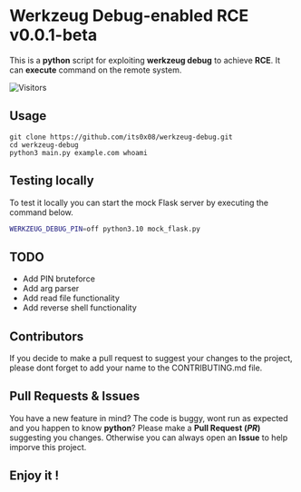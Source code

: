 # Werkzeug Debug-enabled RCE v0.0.1-beta
This is a __python__ script for exploiting __werkzeug debug__ to achieve __RCE__.
It can __execute__ command on the remote system.

![Visitors](https://api.visitorbadge.io/api/visitors?path=https%3A%2F%2Fgithub.com%2Fits0x08%2Fwerkzeug-debug&countColor=%232ccce4&style=flat-square)

## Usage
```
git clone https://github.com/its0x08/werkzeug-debug.git
cd werkzeug-debug
python3 main.py example.com whoami
```

## Testing locally
To test it locally you can start the mock Flask server by executing the command below.
```bash
WERKZEUG_DEBUG_PIN=off python3.10 mock_flask.py
```
## TODO

* Add PIN bruteforce
* Add arg parser
* Add read file functionality
* Add reverse shell functionality

## Contributors

If you decide to make a pull request to suggest your changes to the project, please dont forget to add your name to the CONTRIBUTING.md file.

## Pull Requests & Issues
You have a new feature in mind?
The code is buggy, wont run as expected and you happen to know __python__?
Please make a __Pull Request (_PR_)__ suggesting you changes.
Otherwise you can always open an __Issue__ to help imporve this project.

## Enjoy it !
